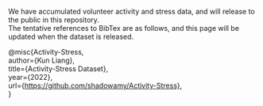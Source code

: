 We have accumulated volunteer activity and stress data, and will release to the public in this repository.  
The tentative references to BibTex are as follows, and this page will be updated when the dataset is released.  

@misc{Activity-Stress,  
  author={Kun Liang},  
  title={Activity-Stress Dataset},  
  year={2022},  
  url={https://github.com/shadowamy/Activity-Stress},  
}
